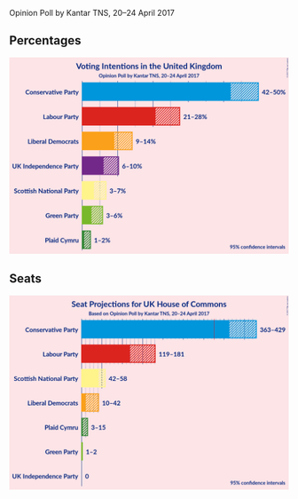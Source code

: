 Opinion Poll by Kantar TNS, 20–24 April 2017

## Percentages

![Percentages](2017-04-24-Kantar-TNS.png "Percentages")

## Seats

![Seats](2017-04-24-Kantar-TNS-seats.png "Seats")

